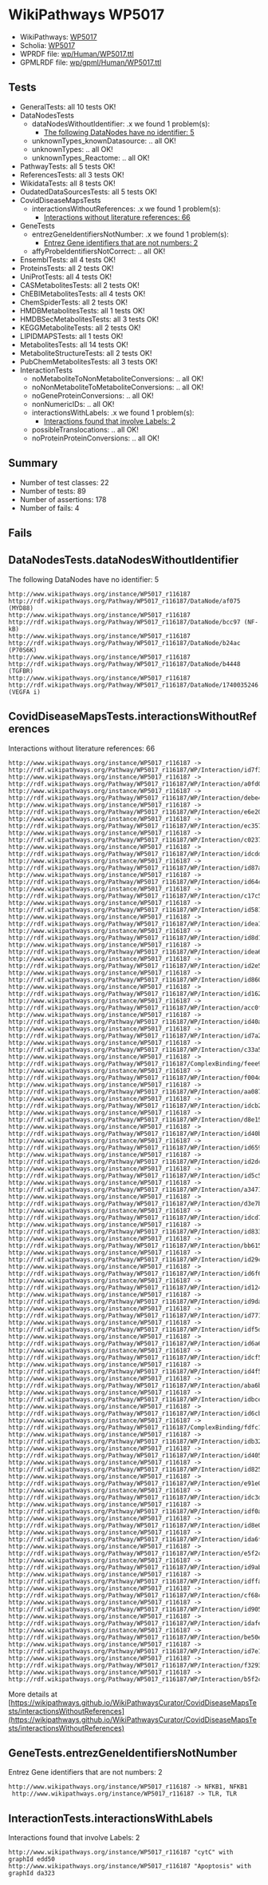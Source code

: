# WikiPathways WP5017

* WikiPathways: [WP5017](https://identifiers.org/wikipathways:WP5017)
* Scholia: [WP5017](https://scholia.toolforge.org/wikipathways/WP5017)
* WPRDF file: [wp/Human/WP5017.ttl](../wp/Human/WP5017.ttl)
* GPMLRDF file: [wp/gpml/Human/WP5017.ttl](../wp/gpml/Human/WP5017.ttl)

## Tests
* GeneralTests: all 10 tests OK!
* DataNodesTests
    * dataNodesWithoutIdentifier: .x we found 1 problem(s):
        * [The following DataNodes have no identifier: 5](#d2d32fa4)
    * unknownTypes_knownDatasource: .. all OK!
    * unknownTypes: .. all OK!
    * unknownTypes_Reactome: .. all OK!
* PathwayTests: all 5 tests OK!
* ReferencesTests: all 3 tests OK!
* WikidataTests: all 8 tests OK!
* OudatedDataSourcesTests: all 5 tests OK!
* CovidDiseaseMapsTests
    * interactionsWithoutReferences: .x we found 1 problem(s):
        * [Interactions without literature references: 66](#9701cd82)
* GeneTests
    * entrezGeneIdentifiersNotNumber: .x we found 1 problem(s):
        * [Entrez Gene identifiers that are not numbers: 2](#39c5c868)
    * affyProbeIdentifiersNotCorrect: .. all OK!
* EnsemblTests: all 4 tests OK!
* ProteinsTests: all 2 tests OK!
* UniProtTests: all 4 tests OK!
* CASMetabolitesTests: all 2 tests OK!
* ChEBIMetabolitesTests: all 4 tests OK!
* ChemSpiderTests: all 2 tests OK!
* HMDBMetabolitesTests: all 1 tests OK!
* HMDBSecMetabolitesTests: all 3 tests OK!
* KEGGMetaboliteTests: all 2 tests OK!
* LIPIDMAPSTests: all 1 tests OK!
* MetabolitesTests: all 14 tests OK!
* MetaboliteStructureTests: all 2 tests OK!
* PubChemMetabolitesTests: all 3 tests OK!
* InteractionTests
    * noMetaboliteToNonMetaboliteConversions: .. all OK!
    * noNonMetaboliteToMetaboliteConversions: .. all OK!
    * noGeneProteinConversions: .. all OK!
    * nonNumericIDs: .. all OK!
    * interactionsWithLabels: .x we found 1 problem(s):
        * [Interactions found that involve Labels: 2](#630d2679)
    * possibleTranslocations: .. all OK!
    * noProteinProteinConversions: .. all OK!


## Summary

* Number of test classes: 22
* Number of tests: 89
* Number of assertions: 178
* Number of fails: 4

## Fails

<a name="d2d32fa4" />

## DataNodesTests.dataNodesWithoutIdentifier

The following DataNodes have no identifier: 5
```
http://www.wikipathways.org/instance/WP5017_r116187 http://rdf.wikipathways.org/Pathway/WP5017_r116187/DataNode/af075 (MYD88)
http://www.wikipathways.org/instance/WP5017_r116187 http://rdf.wikipathways.org/Pathway/WP5017_r116187/DataNode/bcc97 (NF-kB)
http://www.wikipathways.org/instance/WP5017_r116187 http://rdf.wikipathways.org/Pathway/WP5017_r116187/DataNode/b24ac (P70S6K)
http://www.wikipathways.org/instance/WP5017_r116187 http://rdf.wikipathways.org/Pathway/WP5017_r116187/DataNode/b4448 (TGFBR)
http://www.wikipathways.org/instance/WP5017_r116187 http://rdf.wikipathways.org/Pathway/WP5017_r116187/DataNode/1740035246 (VEGFA i)
```

<a name="9701cd82" />

## CovidDiseaseMapsTests.interactionsWithoutReferences

Interactions without literature references: 66
```
http://www.wikipathways.org/instance/WP5017_r116187 -> http://rdf.wikipathways.org/Pathway/WP5017_r116187/WP/Interaction/id7f3387bd
http://www.wikipathways.org/instance/WP5017_r116187 -> http://rdf.wikipathways.org/Pathway/WP5017_r116187/WP/Interaction/a0fd0
http://www.wikipathways.org/instance/WP5017_r116187 -> http://rdf.wikipathways.org/Pathway/WP5017_r116187/WP/Interaction/debe4
http://www.wikipathways.org/instance/WP5017_r116187 -> http://rdf.wikipathways.org/Pathway/WP5017_r116187/WP/Interaction/e6e20
http://www.wikipathways.org/instance/WP5017_r116187 -> http://rdf.wikipathways.org/Pathway/WP5017_r116187/WP/Interaction/ec357
http://www.wikipathways.org/instance/WP5017_r116187 -> http://rdf.wikipathways.org/Pathway/WP5017_r116187/WP/Interaction/c0237
http://www.wikipathways.org/instance/WP5017_r116187 -> http://rdf.wikipathways.org/Pathway/WP5017_r116187/WP/Interaction/idcddc9bd2
http://www.wikipathways.org/instance/WP5017_r116187 -> http://rdf.wikipathways.org/Pathway/WP5017_r116187/WP/Interaction/id87a12055
http://www.wikipathways.org/instance/WP5017_r116187 -> http://rdf.wikipathways.org/Pathway/WP5017_r116187/WP/Interaction/id64c73014
http://www.wikipathways.org/instance/WP5017_r116187 -> http://rdf.wikipathways.org/Pathway/WP5017_r116187/WP/Interaction/c17c5
http://www.wikipathways.org/instance/WP5017_r116187 -> http://rdf.wikipathways.org/Pathway/WP5017_r116187/WP/Interaction/id581717de
http://www.wikipathways.org/instance/WP5017_r116187 -> http://rdf.wikipathways.org/Pathway/WP5017_r116187/WP/Interaction/idea19bb12
http://www.wikipathways.org/instance/WP5017_r116187 -> http://rdf.wikipathways.org/Pathway/WP5017_r116187/WP/Interaction/id8d1fcfca
http://www.wikipathways.org/instance/WP5017_r116187 -> http://rdf.wikipathways.org/Pathway/WP5017_r116187/WP/Interaction/idea6a7587
http://www.wikipathways.org/instance/WP5017_r116187 -> http://rdf.wikipathways.org/Pathway/WP5017_r116187/WP/Interaction/id2e5351ce
http://www.wikipathways.org/instance/WP5017_r116187 -> http://rdf.wikipathways.org/Pathway/WP5017_r116187/WP/Interaction/id8605fd13
http://www.wikipathways.org/instance/WP5017_r116187 -> http://rdf.wikipathways.org/Pathway/WP5017_r116187/WP/Interaction/id16238df4
http://www.wikipathways.org/instance/WP5017_r116187 -> http://rdf.wikipathways.org/Pathway/WP5017_r116187/WP/Interaction/acc0f
http://www.wikipathways.org/instance/WP5017_r116187 -> http://rdf.wikipathways.org/Pathway/WP5017_r116187/WP/Interaction/id40a4006b
http://www.wikipathways.org/instance/WP5017_r116187 -> http://rdf.wikipathways.org/Pathway/WP5017_r116187/WP/Interaction/id7a291862
http://www.wikipathways.org/instance/WP5017_r116187 -> http://rdf.wikipathways.org/Pathway/WP5017_r116187/WP/Interaction/c33a5
http://www.wikipathways.org/instance/WP5017_r116187 -> http://rdf.wikipathways.org/Pathway/WP5017_r116187/ComplexBinding/feee9
http://www.wikipathways.org/instance/WP5017_r116187 -> http://rdf.wikipathways.org/Pathway/WP5017_r116187/WP/Interaction/f004d
http://www.wikipathways.org/instance/WP5017_r116187 -> http://rdf.wikipathways.org/Pathway/WP5017_r116187/WP/Interaction/aa087
http://www.wikipathways.org/instance/WP5017_r116187 -> http://rdf.wikipathways.org/Pathway/WP5017_r116187/WP/Interaction/idcb2aef65
http://www.wikipathways.org/instance/WP5017_r116187 -> http://rdf.wikipathways.org/Pathway/WP5017_r116187/WP/Interaction/d8e15
http://www.wikipathways.org/instance/WP5017_r116187 -> http://rdf.wikipathways.org/Pathway/WP5017_r116187/WP/Interaction/id40b35b4e
http://www.wikipathways.org/instance/WP5017_r116187 -> http://rdf.wikipathways.org/Pathway/WP5017_r116187/WP/Interaction/id659c2444
http://www.wikipathways.org/instance/WP5017_r116187 -> http://rdf.wikipathways.org/Pathway/WP5017_r116187/WP/Interaction/id2dc5849
http://www.wikipathways.org/instance/WP5017_r116187 -> http://rdf.wikipathways.org/Pathway/WP5017_r116187/WP/Interaction/id5c510149
http://www.wikipathways.org/instance/WP5017_r116187 -> http://rdf.wikipathways.org/Pathway/WP5017_r116187/WP/Interaction/a3471
http://www.wikipathways.org/instance/WP5017_r116187 -> http://rdf.wikipathways.org/Pathway/WP5017_r116187/WP/Interaction/d3e7b
http://www.wikipathways.org/instance/WP5017_r116187 -> http://rdf.wikipathways.org/Pathway/WP5017_r116187/WP/Interaction/idcd7d8d5d
http://www.wikipathways.org/instance/WP5017_r116187 -> http://rdf.wikipathways.org/Pathway/WP5017_r116187/WP/Interaction/id83382dc9
http://www.wikipathways.org/instance/WP5017_r116187 -> http://rdf.wikipathways.org/Pathway/WP5017_r116187/WP/Interaction/bb615
http://www.wikipathways.org/instance/WP5017_r116187 -> http://rdf.wikipathways.org/Pathway/WP5017_r116187/WP/Interaction/id29c37361
http://www.wikipathways.org/instance/WP5017_r116187 -> http://rdf.wikipathways.org/Pathway/WP5017_r116187/WP/Interaction/id6f6413b9
http://www.wikipathways.org/instance/WP5017_r116187 -> http://rdf.wikipathways.org/Pathway/WP5017_r116187/WP/Interaction/id124f504
http://www.wikipathways.org/instance/WP5017_r116187 -> http://rdf.wikipathways.org/Pathway/WP5017_r116187/WP/Interaction/id9dab4de8
http://www.wikipathways.org/instance/WP5017_r116187 -> http://rdf.wikipathways.org/Pathway/WP5017_r116187/WP/Interaction/id77147e38
http://www.wikipathways.org/instance/WP5017_r116187 -> http://rdf.wikipathways.org/Pathway/WP5017_r116187/WP/Interaction/idf5d5c17d
http://www.wikipathways.org/instance/WP5017_r116187 -> http://rdf.wikipathways.org/Pathway/WP5017_r116187/WP/Interaction/id6a6c6678
http://www.wikipathways.org/instance/WP5017_r116187 -> http://rdf.wikipathways.org/Pathway/WP5017_r116187/WP/Interaction/idcf5e8c4b
http://www.wikipathways.org/instance/WP5017_r116187 -> http://rdf.wikipathways.org/Pathway/WP5017_r116187/WP/Interaction/id4f50d393
http://www.wikipathways.org/instance/WP5017_r116187 -> http://rdf.wikipathways.org/Pathway/WP5017_r116187/WP/Interaction/aba6b
http://www.wikipathways.org/instance/WP5017_r116187 -> http://rdf.wikipathways.org/Pathway/WP5017_r116187/WP/Interaction/idbceb28e3
http://www.wikipathways.org/instance/WP5017_r116187 -> http://rdf.wikipathways.org/Pathway/WP5017_r116187/WP/Interaction/id6cb6de0c
http://www.wikipathways.org/instance/WP5017_r116187 -> http://rdf.wikipathways.org/Pathway/WP5017_r116187/ComplexBinding/fdfc1
http://www.wikipathways.org/instance/WP5017_r116187 -> http://rdf.wikipathways.org/Pathway/WP5017_r116187/WP/Interaction/idb3277892
http://www.wikipathways.org/instance/WP5017_r116187 -> http://rdf.wikipathways.org/Pathway/WP5017_r116187/WP/Interaction/id4054b979
http://www.wikipathways.org/instance/WP5017_r116187 -> http://rdf.wikipathways.org/Pathway/WP5017_r116187/WP/Interaction/id82577f59
http://www.wikipathways.org/instance/WP5017_r116187 -> http://rdf.wikipathways.org/Pathway/WP5017_r116187/WP/Interaction/e91e0
http://www.wikipathways.org/instance/WP5017_r116187 -> http://rdf.wikipathways.org/Pathway/WP5017_r116187/WP/Interaction/idc3d22e0b
http://www.wikipathways.org/instance/WP5017_r116187 -> http://rdf.wikipathways.org/Pathway/WP5017_r116187/WP/Interaction/idf0a72812
http://www.wikipathways.org/instance/WP5017_r116187 -> http://rdf.wikipathways.org/Pathway/WP5017_r116187/WP/Interaction/id8e00894d
http://www.wikipathways.org/instance/WP5017_r116187 -> http://rdf.wikipathways.org/Pathway/WP5017_r116187/WP/Interaction/ida6fb44b3
http://www.wikipathways.org/instance/WP5017_r116187 -> http://rdf.wikipathways.org/Pathway/WP5017_r116187/WP/Interaction/e5f2c
http://www.wikipathways.org/instance/WP5017_r116187 -> http://rdf.wikipathways.org/Pathway/WP5017_r116187/WP/Interaction/id9ab74324
http://www.wikipathways.org/instance/WP5017_r116187 -> http://rdf.wikipathways.org/Pathway/WP5017_r116187/WP/Interaction/idffa279cf
http://www.wikipathways.org/instance/WP5017_r116187 -> http://rdf.wikipathways.org/Pathway/WP5017_r116187/WP/Interaction/cf68c
http://www.wikipathways.org/instance/WP5017_r116187 -> http://rdf.wikipathways.org/Pathway/WP5017_r116187/WP/Interaction/id905e2fc6
http://www.wikipathways.org/instance/WP5017_r116187 -> http://rdf.wikipathways.org/Pathway/WP5017_r116187/WP/Interaction/idafea9d81
http://www.wikipathways.org/instance/WP5017_r116187 -> http://rdf.wikipathways.org/Pathway/WP5017_r116187/WP/Interaction/be50e
http://www.wikipathways.org/instance/WP5017_r116187 -> http://rdf.wikipathways.org/Pathway/WP5017_r116187/WP/Interaction/id7e10b2e0
http://www.wikipathways.org/instance/WP5017_r116187 -> http://rdf.wikipathways.org/Pathway/WP5017_r116187/WP/Interaction/f3293
http://www.wikipathways.org/instance/WP5017_r116187 -> http://rdf.wikipathways.org/Pathway/WP5017_r116187/WP/Interaction/b5f2c
```

More details at [https://wikipathways.github.io/WikiPathwaysCurator/CovidDiseaseMapsTests/interactionsWithoutReferences](https://wikipathways.github.io/WikiPathwaysCurator/CovidDiseaseMapsTests/interactionsWithoutReferences)

<a name="39c5c868" />

## GeneTests.entrezGeneIdentifiersNotNumber

Entrez Gene identifiers that are not numbers: 2
```
http://www.wikipathways.org/instance/WP5017_r116187 -> NFKB1, NFKB1
 http://www.wikipathways.org/instance/WP5017_r116187 -> TLR, TLR
 ```

<a name="630d2679" />

## InteractionTests.interactionsWithLabels

Interactions found that involve Labels: 2
```
http://www.wikipathways.org/instance/WP5017_r116187 "cytC" with graphId edd50
http://www.wikipathways.org/instance/WP5017_r116187 "Apoptosis" with graphId da323
```

